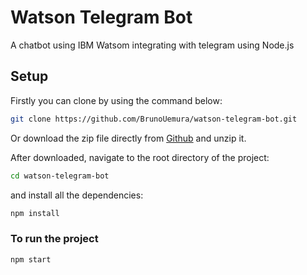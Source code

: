# Watson Telegram Bot
A chatbot using IBM Watsom integrating with telegram using Node.js

## Setup

Firstly you can clone by using the command below:

```bash
git clone https://github.com/BrunoUemura/watson-telegram-bot.git
```

Or download the zip file directly from [Github](https://github.com/BrunoUemura/watson-telegram-bot.git) and unzip it.

After downloaded, navigate to the root directory of the project:
```bash
cd watson-telegram-bot
```

and install all the dependencies:
```bash
npm install
```

### To run the project
```bash
npm start
```
